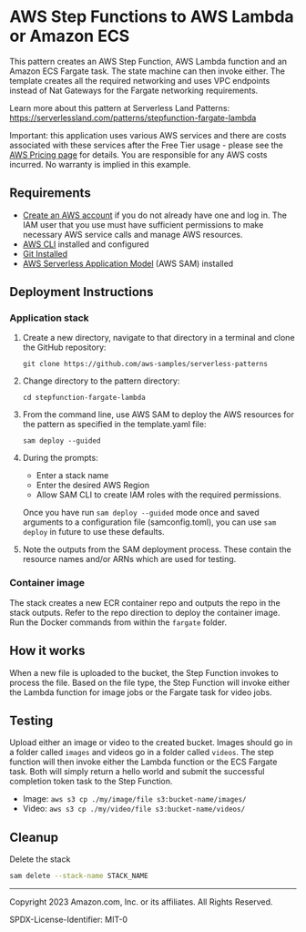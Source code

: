 # AWS Step Functions to AWS Lambda or Amazon ECS

This pattern creates an AWS Step Function, AWS Lambda function and an Amazon ECS Fargate task. The state machine can then invoke either. The template creates all the required networking and uses VPC endpoints instead of Nat Gateways for the Fargate networking requirements.

Learn more about this pattern at Serverless Land Patterns: https://serverlessland.com/patterns/stepfunction-fargate-lambda

Important: this application uses various AWS services and there are costs associated with these services after the Free Tier usage - please see the [AWS Pricing page](https://aws.amazon.com/pricing/) for details. You are responsible for any AWS costs incurred. No warranty is implied in this example.

## Requirements

* [Create an AWS account](https://portal.aws.amazon.com/gp/aws/developer/registration/index.html) if you do not already have one and log in. The IAM user that you use must have sufficient permissions to make necessary AWS service calls and manage AWS resources.
* [AWS CLI](https://docs.aws.amazon.com/cli/latest/userguide/install-cliv2.html) installed and configured
* [Git Installed](https://git-scm.com/book/en/v2/Getting-Started-Installing-Git)
* [AWS Serverless Application Model](https://docs.aws.amazon.com/serverless-application-model/latest/developerguide/serverless-sam-cli-install.html) (AWS SAM) installed

## Deployment Instructions

### Application stack

1. Create a new directory, navigate to that directory in a terminal and clone the GitHub repository:
    ``` 
    git clone https://github.com/aws-samples/serverless-patterns
    ```
1. Change directory to the pattern directory:
    ```
    cd stepfunction-fargate-lambda
    ```
1. From the command line, use AWS SAM to deploy the AWS resources for the pattern as specified in the template.yaml file:
    ```
    sam deploy --guided
    ```
1. During the prompts:
    * Enter a stack name
    * Enter the desired AWS Region
    * Allow SAM CLI to create IAM roles with the required permissions.

    Once you have run `sam deploy --guided` mode once and saved arguments to a configuration file (samconfig.toml), you can use `sam deploy` in future to use these defaults.

1. Note the outputs from the SAM deployment process. These contain the resource names and/or ARNs which are used for testing.

### Container image
The stack creates a new ECR container repo and outputs the repo in the stack outputs. Refer to the repo direction to deploy the container image. Run the Docker commands from within the `fargate` folder.

## How it works

When a new file is uploaded to the bucket, the Step Function invokes to process the file. Based on the file type, the Step Function will invoke either the Lambda function for image jobs or the Fargate task for video jobs.

## Testing

Upload either an image or video to the created bucket. Images should go in a folder called `images` and videos go in a folder called `videos`. The step function will then invoke either the Lambda function or the ECS Fargate task. Both will simply return a hello world and submit the successful completion token task to the Step Function.
* Image: `aws s3 cp ./my/image/file s3:bucket-name/images/`
* Video: `aws s3 cp ./my/video/file s3:bucket-name/videos/`

## Cleanup
 
Delete the stack
```bash
sam delete --stack-name STACK_NAME
```
----
Copyright 2023 Amazon.com, Inc. or its affiliates. All Rights Reserved.

SPDX-License-Identifier: MIT-0
